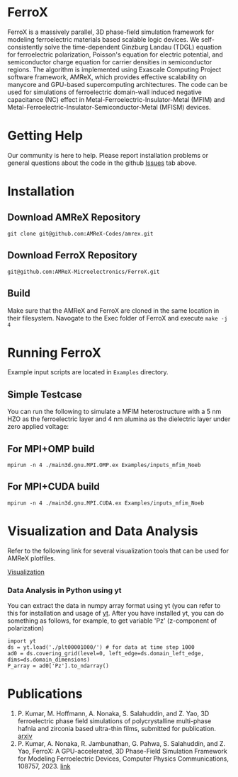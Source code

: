# FerroX
FerroX is a massively parallel, 3D phase-field simulation framework for modeling ferroelectric materials based scalable logic devices. We  self-consistently solve the time-dependent Ginzburg Landau (TDGL) equation for ferroelectric polarization, Poisson's equation for electric potential, and semiconductor charge equation for carrier densities in semiconductor regions. The algorithm is implemented using Exascale Computing Project software framework, AMReX, which provides effective scalability on manycore and GPU-based supercomputing architectures. The code can be used for simulations of ferroelectric domain-wall induced negative capacitance (NC) effect in Metal-Ferroelectric-Insulator-Metal (MFIM) and Metal-Ferroelectric-Insulator-Semiconductor-Metal (MFISM) devices.
# Getting Help
Our community is here to help. Please report installation problems or general questions about the code in the github [Issues](https://github.com/AMReX-Microelectronics/FerroX/issues) tab above.
# Installation
## Download AMReX Repository
``` git clone git@github.com:AMReX-Codes/amrex.git ```
## Download FerroX Repository
``` git@github.com:AMReX-Microelectronics/FerroX.git ```
## Build
Make sure that the AMReX and FerroX are cloned in the same location in their filesystem. Navogate to the Exec folder of FerroX and execute
```make -j 4```

# Running FerroX
Example input scripts are located in `Examples` directory. 
## Simple Testcase
You can run the following to simulate a MFIM heterostructure with a 5 nm HZO as the ferroelectric layer and 4 nm alumina as the dielectric layer under zero applied voltage:
## For MPI+OMP build
```mpirun -n 4 ./main3d.gnu.MPI.OMP.ex Examples/inputs_mfim_Noeb```
## For MPI+CUDA build
```mpirun -n 4 ./main3d.gnu.MPI.CUDA.ex Examples/inputs_mfim_Noeb```
# Visualization and Data Analysis
Refer to the following link for several visualization tools that can be used for AMReX plotfiles. 

[Visualization](https://amrex-codes.github.io/amrex/docs_html/Visualization_Chapter.html)

### Data Analysis in Python using yt 
You can extract the data in numpy array format using yt (you can refer to this for installation and usage of [yt](https://yt-project.org/). After you have installed yt, you can do something as follows, for example, to get variable 'Pz' (z-component of polarization)
```
import yt
ds = yt.load('./plt00001000/') # for data at time step 1000
ad0 = ds.covering_grid(level=0, left_edge=ds.domain_left_edge, dims=ds.domain_dimensions)
P_array = ad0['Pz'].to_ndarray()
```
# Publications
1. P. Kumar, M. Hoffmann, A. Nonaka, S. Salahuddin, and Z. Yao, 3D ferroelectric phase field simulations of polycrystalline multi-phase hafnia and zirconia based ultra-thin films, submitted for publication. [arxiv](https://arxiv.org/abs/2402.05331)
2. P. Kumar, A. Nonaka, R. Jambunathan, G. Pahwa, S. Salahuddin, and Z. Yao, FerroX: A GPU-accelerated, 3D Phase-Field Simulation Framework for Modeling Ferroelectric Devices, Computer Physics Communications, 108757, 2023. [link](https://www.sciencedirect.com/science/article/pii/S0010465523001029)
